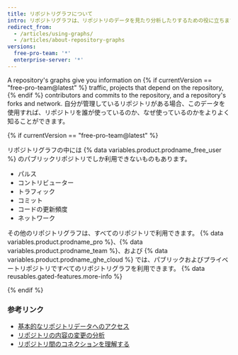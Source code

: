 ```yaml
---
title: リポジトリグラフについて
intro: リポジトリグラフは、リポジトリのデータを見たり分析したりするための役に立ちます。
redirect_from:
  - /articles/using-graphs/
  - /articles/about-repository-graphs
versions:
  free-pro-team: '*'
  enterprise-server: '*'
---
```


A repository's graphs give you information on {% if currentVersion == "free-pro-team@latest" %} traffic, projects that depend on the repository,{% endif %} contributors and commits to the repository, and a repository's forks and network. 自分が管理しているリポジトリがある場合、このデータを使用すれば、リポジトリを誰が使っているのか、なぜ使っているのかをよりよく知ることができます。

{% if currentVersion == "free-pro-team@latest" %}

リポジトリグラフの中には {% data variables.product.prodname_free_user %} のパブリックリポジトリでしか利用できないものもあります。
- パルス
- コントリビューター
- トラフィック
- コミット
- コードの更新頻度
- ネットワーク

その他のリポジトリグラフは、すべてのリポジトリで利用できます。 {% data variables.product.prodname_pro %}、{% data variables.product.prodname_team %}、および {% data variables.product.prodname_ghe_cloud %} では、パブリックおよびプライベートリポジトリですべてのリポジトリグラフを利用できます。 {% data reusables.gated-features.more-info %}

{% endif %}

### 参考リンク

- [基本的なリポジトリデータへのアクセス](/articles/accessing-basic-repository-data)
- [リポジトリの内容の変更の分析](/articles/analyzing-changes-to-a-repository-s-content)
- [リポジトリ間のコネクションを理解する](/articles/understanding-connections-between-repositories)
